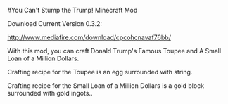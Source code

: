#You Can't Stump the Trump! Minecraft Mod

Download Current Version 0.3.2:

http://www.mediafire.com/download/cpcohcnavaf76bb/

With this mod, you can craft Donald Trump's Famous Toupee and A Small Loan of a Million Dollars.

Crafting recipe for the Toupee is an egg surrounded with string.

Crafting recipe for the Small Loan of a Million Dollars is a gold block surrounded with gold ingots..
